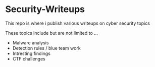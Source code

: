 # Security-Writeups

This repo is where i publish various writeups on cyber security topics

These topics include but are not limited to ...
- Malware analysis
- Detection rules / blue team work
- Intresting findings
- CTF challenges

